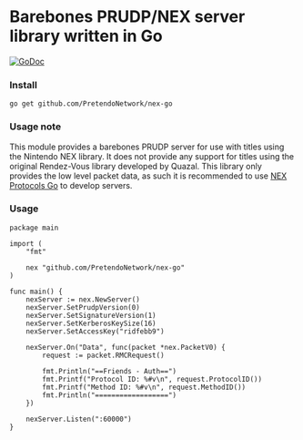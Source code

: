 # Barebones PRUDP/NEX server library written in Go

[![GoDoc](https://godoc.org/github.com/PretendoNetwork/nex-go?status.svg)](https://godoc.org/github.com/PretendoNetwork/nex-go)

### Install

`go get github.com/PretendoNetwork/nex-go`

### Usage note

This module provides a barebones PRUDP server for use with titles using the Nintendo NEX library. It does not provide any support for titles using the original Rendez-Vous library developed by Quazal. This library only provides the low level packet data, as such it is recommended to use [NEX Protocols Go](https://github.com/PretendoNetwork/nex-protocols-go) to develop servers.

### Usage

```Golang
package main

import (
	"fmt"

	nex "github.com/PretendoNetwork/nex-go"
)

func main() {
	nexServer := nex.NewServer()
	nexServer.SetPrudpVersion(0)
	nexServer.SetSignatureVersion(1)
	nexServer.SetKerberosKeySize(16)
	nexServer.SetAccessKey("ridfebb9")

	nexServer.On("Data", func(packet *nex.PacketV0) {
		request := packet.RMCRequest()

		fmt.Println("==Friends - Auth==")
		fmt.Printf("Protocol ID: %#v\n", request.ProtocolID())
		fmt.Printf("Method ID: %#v\n", request.MethodID())
		fmt.Println("==================")
	})

	nexServer.Listen(":60000")
}
```
